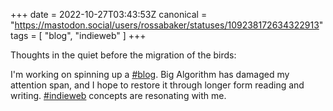 +++
date = 2022-10-27T03:43:53Z
canonical = "https://mastodon.social/users/rossabaker/statuses/109238172634322913"
tags = [ "blog", "indieweb" ]
+++

<p>Thoughts in the quiet before the migration of the birds:</p><p>I&#39;m working on spinning up a <a href="https://mastodon.social/tags/blog" class="mention hashtag" rel="tag">#<span>blog</span></a>.  Big Algorithm has damaged my attention span, and I hope to restore it through longer form reading and writing.  <a href="https://mastodon.social/tags/indieweb" class="mention hashtag" rel="tag">#<span>indieweb</span></a> concepts are resonating with me.</p>
